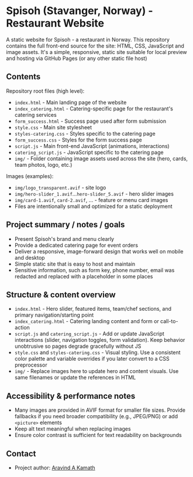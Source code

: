 # Spisoh (Stavanger, Norway) - Restaurant Website
A static website for Spisoh - a restaurant in Norway. This repository contains the full front-end source for the site: HTML, CSS, JavaScript and image assets. It's a simple, responsive, static site suitable for local preview and hosting via GitHub Pages (or any other static file host)

## Contents
Repository root files (high level):
- `index.html` - Main landing page of the website
- `index_catering.html` - Catering-specific page for the restaurant's catering services
- `form_success.html` - Success page used after form submission
- `style.css` - Main site stylesheet
- `styles-catering.css` - Styles specific to the catering page
- `form_success.css` - Styles for the form success page
- `script.js` - Main front-end JavaScript (animations, interactions)
- `catering_script.js` - JavaScript specific to the catering page
- `img/` - Folder containing image assets used across the site (hero, cards, team photos, logo, etc.)

Images (examples):
- `img/logo_transparent.avif` - site logo
- `img/hero-slider_1.avif`...`hero-slider_5.avif` - hero slider images
- `img/card-1.avif`, `card-2.avif`, ... - feature or menu card images
- Files are intentionally small and optimized for a static deployment

## Project summary / notes / goals
- Present Spisoh's brand and menu clearly
- Provide a dedicated catering page for event orders
- Deliver a responsive, image-forward design that works well on mobile and desktop
- Simple static site that is easy to host and maintain
- Sensitive information, such as form key, phone number, email was redacted and replaced with a placeholder in some places

## Structure & content overview
- `index.html` - Hero slider, featured items, team/chef sections, and primary navigation/starting point
- `index_catering.html` - Catering landing content and form or call-to-action
- `script.js` and `catering_script.js` - Add or update JavaScript interactions (slider, navigation toggles, form validation). Keep behavior unobtrusive so pages degrade gracefully without JS
- `style.css` and `styles-catering.css` - Visual styling. Use a consistent color palette and variable overrides if you later convert to a CSS preprocessor
- `img/` - Replace images here to update hero and content visuals. Use same filenames or update the references in HTML

## Accessibility & performance notes
- Many images are provided in AVIF format for smaller file sizes. Provide fallbacks if you need broader compatibility (e.g., JPEG/PNG) or add `<picture>` elements
- Keep alt text meaningful when replacing images
- Ensure color contrast is sufficient for text readability on backgrounds

## Contact
- Project author: [Aravind A Kamath](https://github.com/aravindanirudh)